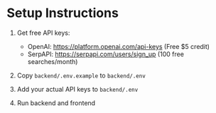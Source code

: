 # Setup Instructions

1. Get free API keys:
   - OpenAI: https://platform.openai.com/api-keys (Free $5 credit)
   - SerpAPI: https://serpapi.com/users/sign_up (100 free searches/month)

2. Copy `backend/.env.example` to `backend/.env`

3. Add your actual API keys to `backend/.env`

4. Run backend and frontend